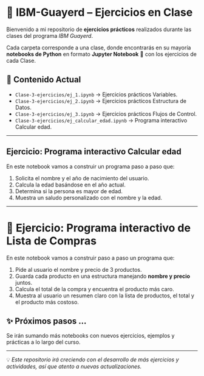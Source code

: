 # 📘 IBM-Guayerd – Ejercicios en Clase  

Bienvenido a mi repositorio de **ejercicios prácticos** realizados durante las clases del programa *IBM Guayerd*.  

Cada carpeta corresponde a una clase, donde encontrarás en su mayoría **notebooks de Python** en formato **Jupyter Notebook** 📓 con los ejercicios de cada Clase.  

## 📂 Contenido Actual  
- `Clase-3-ejercicios/ej_1.ipynb` → Ejercicios prácticos Variables.
- `Clase-3-ejercicios/ej_2.ipynb` → Ejercicios prácticos Estructura de Datos.
- `Clase-3-ejercicios/ej_3.ipynb` → Ejercicios prácticos Flujos de Control.
- `Clase-3-ejercicios/ej_calcular_edad.ipynb` → Programa interactivo Calcular edad.

---


## Ejercicio: Programa interactivo Calcular edad

En este notebook vamos a construir un programa paso a paso que:  
1. Solicita el nombre y el año de nacimiento del usuario.  
2. Calcula la edad basándose en el año actual.  
3. Determina si la persona es mayor de edad.  
4. Muestra un saludo personalizado con el nombre y la edad.

---

# 🛒 Ejercicio: Programa interactivo de Lista de Compras

En este notebook vamos a construir paso a paso un programa que:  
1. Pide al usuario el nombre y precio de 3 productos.  
2. Guarda cada producto en una estructura manejando **nombre y precio** juntos.  
3. Calcula el total de la compra y encuentra el producto más caro.  
4. Muestra al usuario un resumen claro con la lista de productos, el total y el producto más costoso.


## ✨ Próximos pasos ... 
Se irán sumando más notebooks con nuevos ejercicios, ejemplos y prácticas a lo largo del curso.  

---

💡 *Este repositorio irá creciendo con el desarrollo de más ejercicios y actividades, así que atento a nuevas actualizaciones.*  
